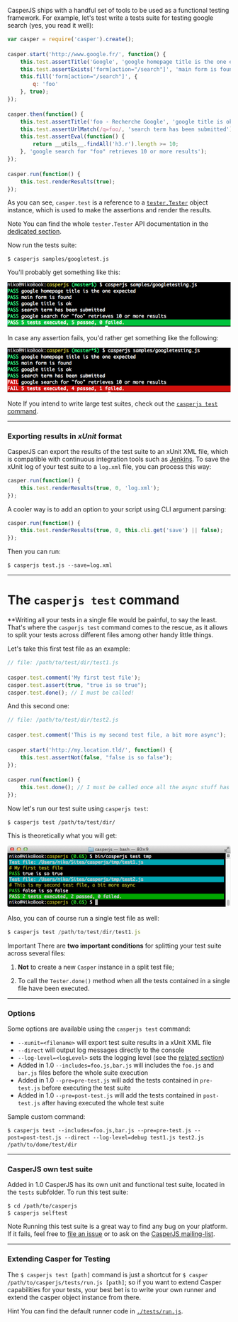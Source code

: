 CasperJS ships with a handful set of tools to be used as a functional
testing framework. For example, let's test write a tests suite for
testing google search (yes, you read it well):

```javascript
var casper = require('casper').create();

casper.start('http://www.google.fr/', function() {
    this.test.assertTitle('Google', 'google homepage title is the one expected');
    this.test.assertExists('form[action="/search"]', 'main form is found');
    this.fill('form[action="/search"]', {
        q: 'foo'
    }, true);
});

casper.then(function() {
    this.test.assertTitle('foo - Recherche Google', 'google title is ok');
    this.test.assertUrlMatch(/q=foo/, 'search term has been submitted');
    this.test.assertEval(function() {
        return __utils__.findAll('h3.r').length >= 10;
    }, 'google search for "foo" retrieves 10 or more results');
});

casper.run(function() {
    this.test.renderResults(true);
});
```

As you can see, `casper.test` is a reference to a [`tester.Tester`](api.html#tester) object
instance, which is used to make the assertions and render the results.

<span class="label label-info">Note</span>
You can find the whole `tester.Tester` API documentation in the [dedicated section](api.html#tester).

Now run the tests suite:

```
$ casperjs samples/googletest.js
```

You'll probably get something like this:

![capture](images/testsuiteok.png)

In case any assertion fails, you'd rather get something like the
following:

![capture](images/testsuitefail.png)

<span class="label label-info">Note</span> If you intend to write large test suites, check out the
[`casperjs test` command](#casper-test-command).

* * * * *

### Exporting results in *xUnit* format

CasperJS can export the results of the test suite to an xUnit XML file,
which is compatible with continuous integration tools such as
[Jenkins](http://jenkins-ci.org/). To save the xUnit log of your test
suite to a `log.xml` file, you can process this way:

```javascript
casper.run(function() {
    this.test.renderResults(true, 0, 'log.xml');
});
```

A cooler way is to add an option to your script using CLI argument
parsing:

```javascript
casper.run(function() {
    this.test.renderResults(true, 0, this.cli.get('save') || false);
});
```

Then you can run:

```
$ casperjs test.js --save=log.xml
```

* * * * *

<h1 id="casper-test-command">The <code>casperjs test</code> command</h1>

**Writing all your tests in a single file would be painful, to say the least. That's where the
`casperjs test` command comes to the rescue, as it allows to split your tests across different
files among other handy little things.

Let's take this first test file as an example:

```javascript
// file: /path/to/test/dir/test1.js

casper.test.comment('My first test file');
casper.test.assert(true, "true is so true");
casper.test.done(); // I must be called!
```

And this second one:

```javascript
// file: /path/to/test/dir/test2.js

casper.test.comment('This is my second test file, a bit more async');

casper.start('http://my.location.tld/', function() {
    this.test.assertNot(false, "false is so false");
});

casper.run(function() {
    this.test.done(); // I must be called once all the async stuff has been executed
});
```

Now let's run our test suite using `casperjs test`:

```
$ casperjs test /path/to/test/dir/
```

This is theoretically what you will get:

![image](images/split-test-results.png)

Also, you can of course run a single test file as well:

```javascript
$ casperjs test /path/to/test/dir/test1.js
```

<div class="alert-message block-message">
  <p>
    <span class="label label-important">Important</span>
    There are <strong>two important conditions</strong> for splitting
    your test suite across several files:
  </p>
  <ol class="bottom">
    <li>
      <p>
        <strong>Not</strong> to create a new <code>Casper</code> instance
        in a split test file;
      </p>
    </li>
    <li>
      <p>
        To call the <code>Tester.done()</code> method when all the tests
        contained in a single file have been executed.
      </p>
    </li>
  </ol>
</div>

* * * * *

### Options

Some options are available using the `casperjs test` command:

- `--xunit=<filename>` will export test suite results in a xUnit XML file
- `--direct` will output log messages directly to the console
- `--log-level=<logLevel>` sets the logging level (see the
  [related section](logging.html))
- <span class="label label-success">Added in 1.0</span>
  `--includes=foo.js,bar.js` will includes the `foo.js` and `bar.js` files
  before the whole suite execution
- <span class="label label-success">Added in 1.0</span>
  `--pre=pre-test.js` will add the tests contained in `pre-test.js` before executing the test suite
- <span class="label label-success">Added in 1.0</span>
  `--pre=post-test.js` will add the tests contained in `post-test.js` after having executed the whole test suite

Sample custom command:

```
$ casperjs test --includes=foo.js,bar.js --pre=pre-test.js --post=post-test.js --direct --log-level=debug test1.js test2.js /path/to/dome/test/dir
```

* * * * *

### CasperJS own test suite

<span class="label label-success">Added in 1.0</span>
CasperJS has its own unit and functional test suite, located in the
`tests` subfolder. To run this test suite:

```
$ cd /path/to/casperjs
$ casperjs selftest
```

<span class="label label-info">Note</span>
Running this test suite is a great way to find any bug on your platform. If it fails, feel free to
[file an issue](https://github.com/n1k0/casperjs/issues/new) or to ask on the
[CasperJS mailing-list](https://groups.google.com/forum/#!forum/casperjs).

* * * * *

### Extending Casper for Testing

The `$ casperjs test [path]` command is just a shortcut for
`$ casper /path/to/casperjs/tests/run.js [path]`; so if you want to
extend Casper capabilities for your tests, your best bet is to write
your own runner and extend the casper object instance from there.

<span class="label label-info">Hint</span> You can find the default runner code in
[`./tests/run.js`](https://github.com/n1k0/casperjs/blob/master/tests/run.js).
